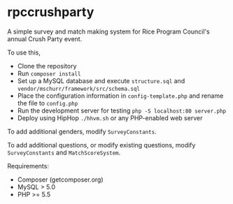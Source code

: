 rpccrushparty
=============

A simple survey and match making system for Rice Program Council's annual Crush Party event.

To use this,
* Clone the repository
* Run `composer install`
* Set up a MySQL database and execute `structure.sql` and `vendor/mschurr/framework/src/schema.sql`
* Place the configuration information in `config-template.php` and rename the file to `config.php`
* Run the development server for testing `php -S localhost:80 server.php`
* Deploy using HipHop `./hhvm.sh` or any PHP-enabled web server

To add additional genders, modify `SurveyConstants`.

To add additional questions, or modify existing questions, modify `SurveyConstants` and `MatchScoreSystem`.

Requirements:
* Composer (getcomposer.org)
* MySQL > 5.0
* PHP >= 5.5
